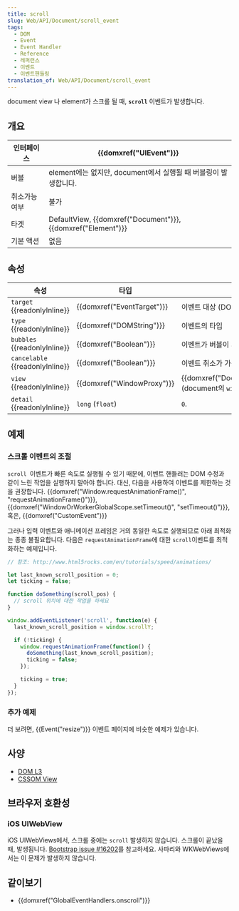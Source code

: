 ```yaml
---
title: scroll
slug: Web/API/Document/scroll_event
tags:
  - DOM
  - Event
  - Event Handler
  - Reference
  - 레퍼런스
  - 이벤트
  - 이벤트핸들링
translation_of: Web/API/Document/scroll_event
---
```

document view 나 element가 스크롤 될 때, **`scroll`** 이벤트가 발생합니다.

## 개요

| 인터페이스   | {{domxref("UIEvent")}}                                                |
| ------------ | --------------------------------------------------------------------------- |
| 버블         | element에는 없지만, document에서 실행될 때 버블링이 발생합니다.             |
| 취소가능여부 | 불가                                                                        |
| 타겟         | DefaultView, {{domxref("Document")}}, {{domxref("Element")}} |
| 기본 액션    | 없음                                                                        |

## 속성

| 속성                                  | 타입                                 | 설명                                                                   |
| ------------------------------------- | ------------------------------------ | ---------------------------------------------------------------------- |
| `target` {{readonlyInline}}     | {{domxref("EventTarget")}} | 이벤트 대상 (DOM 트리의 최상위 타겟)                                   |
| `type` {{readonlyInline}}       | {{domxref("DOMString")}}     | 이벤트의 타입                                                          |
| `bubbles` {{readonlyInline}}    | {{domxref("Boolean")}}         | 이벤트가 버블이 되는지                                                 |
| `cancelable` {{readonlyInline}} | {{domxref("Boolean")}}         | 이벤트 취소가 가능한지                                                 |
| `view` {{readonlyInline}}       | {{domxref("WindowProxy")}} | {{domxref("Document.defaultView")}} (document의 `window`) |
| `detail` {{readonlyInline}}     | `long` (`float`)                     | `0`.                                                                   |

## 예제

### 스크롤 이벤트의 조절

`scroll `이벤트가 빠른 속도로 실행될 수 있기 때문에, 이벤트 핸들러는 DOM 수정과 같이 느린 작업을 실행하지 말아야 합니다. 대신, 다음을 사용하여 이벤트를 제한하는 것을 권장합니다.
{{domxref("Window.requestAnimationFrame()", "requestAnimationFrame()")}}, {{domxref("WindowOrWorkerGlobalScope.setTimeout()", "setTimeout()")}}, 혹은, {{domxref("CustomEvent")}}

그러나 입력 이벤트와 애니메이션 프레임은 거의 동일한 속도로 실행되므로 아래 최적화는 종종 불필요합니다. 다음은 `requestAnimationFrame`에 대한 `scroll`이벤트를 최적화하는 예제입니다.

```js
// 참조: http://www.html5rocks.com/en/tutorials/speed/animations/

let last_known_scroll_position = 0;
let ticking = false;

function doSomething(scroll_pos) {
  // scroll 위치에 대한 작업을 하세요
}

window.addEventListener('scroll', function(e) {
  last_known_scroll_position = window.scrollY;

  if (!ticking) {
    window.requestAnimationFrame(function() {
      doSomething(last_known_scroll_position);
      ticking = false;
    });

    ticking = true;
  }
});
```

### 추가 예제

더 보려면, {{Event("resize")}} 이벤트 페이지에 비슷한 예제가 있습니다.

## 사양

- [DOM L3](http://www.w3.org/TR/DOM-Level-3-Events/#event-type-scroll)
- [CSSOM View](http://www.w3.org/TR/cssom-view/#scrolling-0)

## 브라우저 호환성

### iOS UIWebView

iOS UIWebViews에서, 스크롤 중에는 `scroll` 발생하지 않습니다. 스크롤이 끝났을 때, 발생됩니다. [Bootstrap issue #16202](https://github.com/twbs/bootstrap/issues/16202)를 참고하세요. 사파리와 WKWebViews에서는 이 문제가 발생하지 않습니다.

## 같이보기

- {{domxref("GlobalEventHandlers.onscroll")}}
